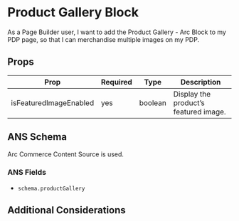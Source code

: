 # Product Gallery Block

As a Page Builder user, I want to add the Product Gallery - Arc Block to my PDP page, so that I can merchandise multiple images on my PDP.

## Props

| **Prop**               | **Required** | **Type** | **Description**                       |
| ---------------------- | ------------ | -------- | ------------------------------------- |
| isFeaturedImageEnabled | yes          | boolean  | Display the product’s featured image. |

## ANS Schema

Arc Commerce Content Source is used.

### ANS Fields

- `schema.productGallery`

## Additional Considerations
